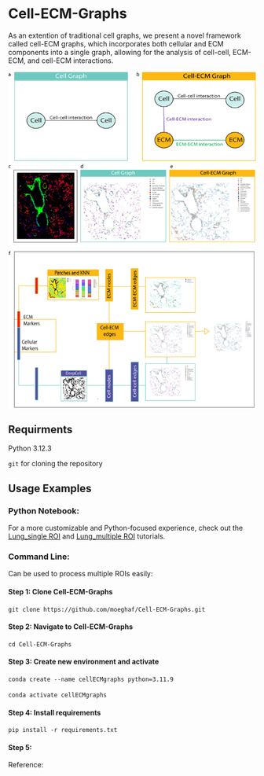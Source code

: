 # Cell-ECM-Graphs

As an extention of traditional cell graphs, we present a novel framework called cell-ECM graphs, which incorporates both cellular and ECM components into a single graph, allowing for the analysis of cell-cell, ECM-ECM, and cell-ECM interactions. 


![Method Overview](Figure_1.png)

## Requirments
Python 3.12.3

`git` for cloning the repository

## Usage Examples
### Python Notebook: 
For a more customizable and Python-focused experience, check out the [Lung_single ROI](tutorial/Lung_single_ROI.ipynb)
and [Lung_multiple ROI](tutorial/Lung_multiple_ROI.ipynb) tutorials.

### Command Line:  
Can be used to process multiple ROIs easily:

#### Step 1: Clone Cell-ECM-Graphs
```
git clone https://github.com/moeghaf/Cell-ECM-Graphs.git
```

#### Step 2: Navigate to Cell-ECM-Graphs
```
cd Cell-ECM-Graphs
```


#### Step 3: Create new environment and activate 
```
conda create --name cellECMgraphs python=3.11.9

conda activate cellECMgraphs
```


#### Step 4: Install requirements 
```
pip install -r requirements.txt
```


#### Step 5: 

Reference: 
